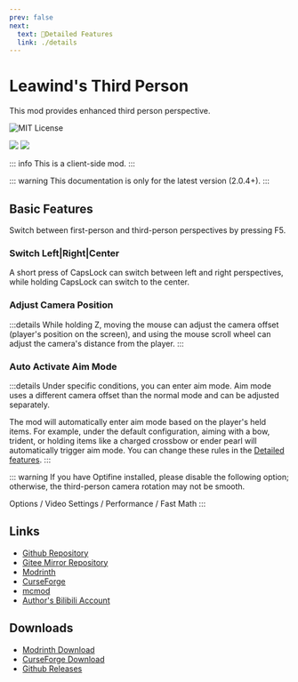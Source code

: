 ```yaml
---
prev: false
next:
  text: 📖Detailed Features
  link: ./details
---
```


# Leawind's Third Person

This mod provides enhanced third person perspective.

![MIT License](https://img.shields.io/badge/license-MIT-blue.svg)

[![](https://img.shields.io/curseforge/dt/930880?style=flat&logo=curseforge&color=F1643%5E&cacheSeconds=3600&label=Downloads)](https://www.curseforge.com/minecraft/mc-mods/leawind-third-person)
[![](https://img.shields.io/modrinth/dt/S3D3QF0M?style=flat&logo=modrinth&color=17B85A&cacheSeconds=3600&label=Downloads)](https://modrinth.com/mod/leawind-third-person)

::: info
This is a client-side mod.
:::

::: warning
This documentation is only for the latest version (2.0.4+).
:::

## Basic Features

Switch between first-person and third-person perspectives by pressing F5.

### Switch Left|Right|Center

A short press of CapsLock can switch between left and right perspectives, while holding CapsLock can switch to the center.

### Adjust Camera Position

:::details
While holding Z, moving the mouse can adjust the camera offset (player's position on the screen), and using the mouse scroll wheel can adjust the camera's distance from the player.
:::

### Auto Activate Aim Mode

:::details
Under specific conditions, you can enter aim mode. Aim mode uses a different camera offset than the normal mode and can be adjusted separately.

The mod will automatically enter aim mode based on the player's held items. For example, under the default configuration, aiming with a bow, trident, or holding items like a charged crossbow or ender pearl will automatically trigger aim mode. You can change these rules in the [Detailed features](./details.md).
:::

::: warning
If you have Optifine installed, please disable the following option; otherwise, the third-person camera rotation may not be smooth.

Options / Video Settings / Performance / Fast Math
:::

## Links

* [Github Repository](https://github.com/LEAWIND/Third-Person)
* [Gitee Mirror Repository](https://gitee.com/leawind/Third-Person)
* [Modrinth](https://modrinth.com/mod/leawind-third-person)
* [CurseForge](https://www.curseforge.com/minecraft/mc-mods/leawind-third-person)
* [mcmod](https://www.mcmod.cn/class/12699.html)
* [Author's Bilibili Account](https://space.bilibili.com/314412977)

## Downloads

* [Modrinth Download](https://modrinth.com/mod/leawind-third-person)
* [CurseForge Download](https://www.curseforge.com/minecraft/mc-mods/leawind-third-person/files/all)
* [Github Releases](https://github.com/LEAWIND/Third-Person/releases)
